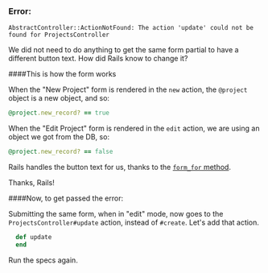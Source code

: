 
### Error:

    AbstractController::ActionNotFound: The action 'update' could not be found for ProjectsController

We did not need to do anything to get the same form partial to have a different button text. How did Rails know to change it?


####This is how the form works

When the "New Project" form is rendered in the `new` action, the `@project` object is a new object, and so:

```ruby
@project.new_record? == true
```

When the "Edit Project" form is rendered in the `edit` action, we are using an object we got from the DB, so:

```ruby
@project.new_record? == false
```

Rails handles the button text for us, thanks to the [`form_for` method](http://api.rubyonrails.org/classes/ActionView/Helpers/FormHelper.html#method-i-form_for).

Thanks, Rails!

####Now, to get passed the error:

Submitting the same form, when in "edit" mode, now goes to the `ProjectsController#update` action, instead of `#create`. Let's add that action.

```ruby
  def update
  end
```

Run the specs again.
